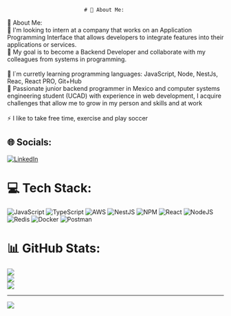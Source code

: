                              # 💫 About Me:
 💫 About Me:<br>🔭 I'm looking to intern at a company that works on an Application Programming Interface that allows developers to integrate features into their applications or services.<br>👯 My goal is to become a Backend Developer and collaborate with my colleagues from systems in programming.<br><br>🌱 l`m curretly learning programming languages: JavaScript, Node, NestJs, Reac, React PRO, Git+Hub<br>💬 Passionate junior backend programmer in Mexico and computer systems engineering student (UCAD) with experience in web development, I acquire challenges that allow me to grow in my person and skills and at work<br><br>⚡ I like to take free time, exercise and play soccer


## 🌐 Socials:
[![LinkedIn](https://img.shields.io/badge/LinkedIn-%230077B5.svg?logo=linkedin&logoColor=white)](https://linkedin.com/in/https://www.linkedin.com/in/jon-cortes-river-517454274/) 

# 💻 Tech Stack:
![JavaScript](https://img.shields.io/badge/javascript-%23323330.svg?style=for-the-badge&logo=javascript&logoColor=%23F7DF1E) ![TypeScript](https://img.shields.io/badge/typescript-%23007ACC.svg?style=for-the-badge&logo=typescript&logoColor=white) ![AWS](https://img.shields.io/badge/AWS-%23FF9900.svg?style=for-the-badge&logo=amazon-aws&logoColor=white) ![NestJS](https://img.shields.io/badge/nestjs-%23E0234E.svg?style=for-the-badge&logo=nestjs&logoColor=white) ![NPM](https://img.shields.io/badge/NPM-%23000000.svg?style=for-the-badge&logo=npm&logoColor=white) ![React](https://img.shields.io/badge/react-%2320232a.svg?style=for-the-badge&logo=react&logoColor=%2361DAFB) ![NodeJS](https://img.shields.io/badge/node.js-6DA55F?style=for-the-badge&logo=node.js&logoColor=white) ![Redis](https://img.shields.io/badge/redis-%23DD0031.svg?style=for-the-badge&logo=redis&logoColor=white) ![Docker](https://img.shields.io/badge/docker-%230db7ed.svg?style=for-the-badge&logo=docker&logoColor=white) ![Postman](https://img.shields.io/badge/Postman-FF6C37?style=for-the-badge&logo=postman&logoColor=white)
# 📊 GitHub Stats:
![](https://github-readme-stats.vercel.app/api?username=jonrivera27&theme=chartreuse-dark&hide_border=false&include_all_commits=false&count_private=false)<br/>
![](https://github-readme-streak-stats.herokuapp.com/?user=jonrivera27&theme=chartreuse-dark&hide_border=false)<br/>
![](https://github-readme-stats.vercel.app/api/top-langs/?username=jonrivera27&theme=chartreuse-dark&hide_border=false&include_all_commits=false&count_private=false&layout=compact)

---
[![](https://visitcount.itsvg.in/api?id=jonrivera27&icon=0&color=0)](https://visitcount.itsvg.in)

<!-- Proudly created with GPRM ( https://gprm.itsvg.in ) -->
